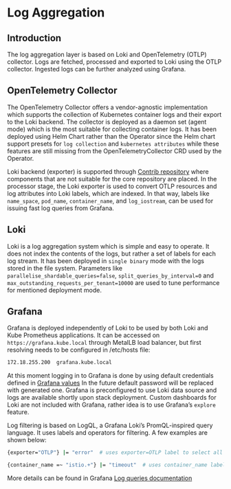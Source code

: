 # Log Aggregation

## Introduction
The log aggregation layer is based on Loki and OpenTelemetry (OTLP) collector. Logs are fetched, processed and exported to Loki using the OTLP collector.
Ingested logs can be further analyzed using Grafana.

## OpenTelemetry Collector
The OpenTelemetry Collector offers a vendor-agnostic implementation which supports the collection of Kubernetes container logs and their export to the Loki backend.
The collector is deployed as a daemon set (agent mode) which is the most suitable for collecting container logs. It has been deployed using Helm Chart
rather than the Operator since the Helm chart support presets for `log collection` and `kubernetes attributes` while these features are still
missing from the OpenTelemetryCollector CRD used by the Operator.

Loki backend (exporter) is supported through [Contrib repository](https://github.com/open-telemetry/opentelemetry-collector-contrib/tree/main/exporter/lokiexporter) where components that are not suitable for the core repository are placed.
In the processor stage, the Loki exporter is used to convert OTLP resources and log attributes into Loki labels, which are indexed.
In that way, labels like `name_space`, `pod_name`, `container_name`, and `log_iostream`, can be used for issuing fast log queries from Grafana.

## Loki
Loki is a log aggregation system which is simple and easy to operate. It does not index the contents of the logs, but rather a set of labels for each log stream.
It has been deployed in `single binary` mode with the logs stored in the file system. Parameters like `parallelise_shardable_queries=false`,
`split_queries_by_interval=0` and `max_outstanding_requests_per_tenant=10000` are used to tune performance for mentioned deployment mode.

## Grafana
Grafana is deployed independently of Loki to be used by both Loki and Kube Prometheus applications.
It can be accessed on `https://grafana.kube.local` through MetalLB load balancer, but first resolving needs to be configured in /etc/hosts file:
```bash
172.18.255.200  grafana.kube.local
```
At this moment logging in to Grafana is done by using default credentials defined in [Grafana values](https://github.com/nearform/initium-platform/blob/main/addons/grafana/values.yaml#L6)
In the future default password will be replaced with generated one.
Grafana is preconfigured to use Loki data source and logs are available shortly upon stack deployment. Custom dashboards for Loki are not included with Grafana, rather idea is to use Grafana’s `explore` feature.

Log filtering is based on LogQL, a Grafana Loki’s PromQL-inspired query language. It uses labels and operators for filtering. A few examples are shown below:
```bash
{exporter="OTLP"} |= "error"  # uses exporter=OTLP label to select all logs and further filter for errors
```
```bash
{container_name =~ "istio.+"} |= "timeout"  # uses container_name label and regular expression to filter for all istio containers and timeout keyword
```

More details can be found in Grafana [Log queries documentation](https://grafana.com/docs/loki/latest/logql/log_queries/)
